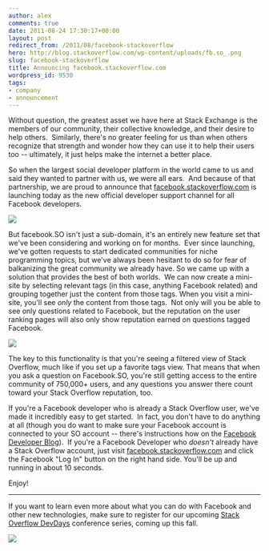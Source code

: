 ```yaml
---
author: alex
comments: true
date: 2011-08-24 17:30:17+00:00
layout: post
redirect_from: /2011/08/facebook-stackoverflow
hero: http://blog.stackoverflow.com/wp-content/uploads/fb.so_.png
slug: facebook-stackoverflow
title: Announcing facebook.stackoverflow.com
wordpress_id: 9530
tags:
- company
- announcement
---
```


Without question, the greatest asset we have here at Stack Exchange is the members of our community, their collective knowledge, and their desire to help others.  Similarly, there's no greater feeling for us than when others recognize that strength and wonder how they can use it to help their users too -- ultimately, it just helps make the internet a better place.

So when the largest social developer platform in the world came to us and said they wanted to partner with us, we were all ears.  And because of that partnership, we are proud to announce that [facebook.stackoverflow.com](http://facebook.stackoverflow.com) is launching today as the new official developer support channel for all Facebook developers.

[![](http://blog.stackoverflow.com/wp-content/uploads/fb.so_.png)](http://facebook.stackoverflow.com)

But facebook.SO isn't just a sub-domain, it's an entirely new feature set that we've been considering and working on for months.  Ever since launching, we've gotten requests to start dedicated communities for niche programming topics, but we've always been hesitant to do so for fear of balkanizing the great community we already have. So we came up with a solution that provides the best of both worlds.  We can now create a mini-site by selecting relevant tags (in this case, anything Facebook related) and grouping together just the content from those tags. When you visit a mini-site, you'll see _only_ the content from those tags.  Not only will you be able to see only questions related to Facebook, but the reputation on the user ranking pages will also only show reputation earned on questions tagged Facebook.

[![](http://blog.stackoverflow.com/wp-content/uploads/fb-rep.png)](http://facebook.stackoverflow.com/users)

The key to this functionality is that you're seeing a filtered view of Stack Overflow, much like if you set up a favorite tags view. That means that when you ask a question on Facebook.SO, you're still getting access to the entire community of 750,000+ users, and any questions you answer there count toward your Stack Overflow reputation, too.

If you're a Facebook developer who is already a Stack Overflow user, we've made it incredibly easy to get started.  In fact, you don't have to do anything at all (though you do want to make sure your Facebook account is connected to your SO account -- there's instructions how on the [Facebook Developer Blog](https://developers.facebook.com/blog/post/545/)).  If you're a Facebook Developer who _doesn't_ already have a Stack Overflow account, just visit [facebook.stackoverflow.com](http://facebook.stackoverflow.com) and click the Facebook "Log In" button on the right hand side. You'll be up and running in about 10 seconds.

Enjoy!



* * *



If you want to learn even more about what you can do with Facebook and other new technologies, make sure to register for our upcoming [Stack Overflow DevDays](http://devdays.stackoverflow.com) conference series, coming up this fall.

[![](http://blog.stackoverflow.com/wp-content/uploads/blog-banner.png)](http://devdays.stackoverflow.com)
